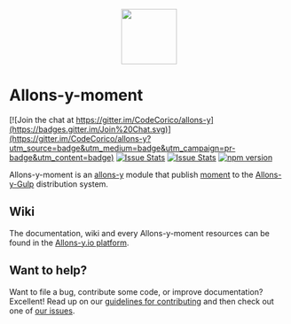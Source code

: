 <p align="center"><img src="http://codecorico.com/allons-y-logo.png" height="100" /></p>

# Allons-y-moment

[![Join the chat at https://gitter.im/CodeCorico/allons-y](https://badges.gitter.im/Join%20Chat.svg)](https://gitter.im/CodeCorico/allons-y?utm_source=badge&utm_medium=badge&utm_campaign=pr-badge&utm_content=badge)
[![Issue Stats](http://issuestats.com/github/codecorico/allons-y-moment/badge/issue)](http://issuestats.com/github/codecorico/allons-y)
[![Issue Stats](http://issuestats.com/github/codecorico/allons-y-moment/badge/pr)](http://issuestats.com/github/codecorico/allons-y)
[![npm version](https://badge.fury.io/js/allons-y-moment.svg)](https://badge.fury.io/js/allons-y-moment)

Allons-y-moment is an [allons-y](https://github.com/CodeCorico/allons-y) module that publish [moment](https://www.npmjs.com/package/moment) to the [Allons-y-Gulp](https://www.npmjs.com/package/allons-y-gulp) distribution system.

## Wiki

The documentation, wiki and every Allons-y-moment resources can be found in the [Allons-y.io platform](http://allons-y.io).

## Want to help?

Want to file a bug, contribute some code, or improve documentation? Excellent! Read up on our [guidelines for contributing](CONTRIBUTING.md) and then check out one of [our issues](https://github.com/CodeCorico/allons-y-moment/issues).
